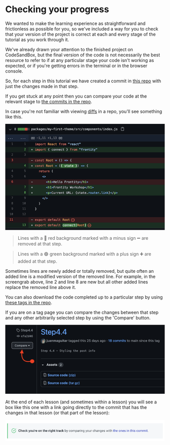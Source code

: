 # Checking your progress

We wanted to make the learning experience as straightforward and frictionless as possible for you, so we've included a way for you to check that your version of the project is correct at each and every stage of the tutorial as you work through it.

We've already drawn your attention to the finished project on CodeSandBox, but the final version of the code is not necessarily the best resource to refer to if at any particular stage your code isn't working as expected, or if you're getting errors in the terminal or in the browser console.

So, for each step in this tutorial we have created a commit in [this repo](https://github.com/frontity-demos/tutorial-hello-frontity) with just the changes made in that step.

If you get stuck at any point then you can compare your code at the relevant stage to [the commits in the repo](https://github.com/frontity-demos/tutorial-hello-frontity/commits/main).

In case you're not familiar with viewing [diffs](https://en.wikipedia.org/wiki/Diff) in a repo, you'll see something like this.

<p>
  <img alt="Viewing the diffs in a commit on GitHub" src="./assets/part0img1.png">
</p>

> Lines with a 🔴 red background marked with a minus sign ➖ are removed at that step.

> Lines with a 🟢 green background marked with a plus sign ➕ are added at that step.

Sometimes lines are newly added or totally removed, but quite often an added line is a modified version of the removed line. For example, in the screengrab above, line 2 and line 8 are new but all other added lines replace the removed line above it.

You can also download the code completed up to a particular step by using [these tags in the repo](https://github.com/frontity-demos/tutorial-hello-frontity/tags).

If you are on a tag page you can compare the changes between that step and any other arbitrarily selected step by using the 'Compare' button.

<p>
  <img alt="The 'Compare' button allows you to compare this step with any other" src="./assets/part0img2.png">
</p>

At the end of each lesson (and sometimes within a lesson) you will see a box like this one with a link going directly to the commit that has the changes in that lesson (or that part of the lesson):

<p>
  <img alt="Check your code at the end of each step." src="./assets/part0img3.png">
</p>
